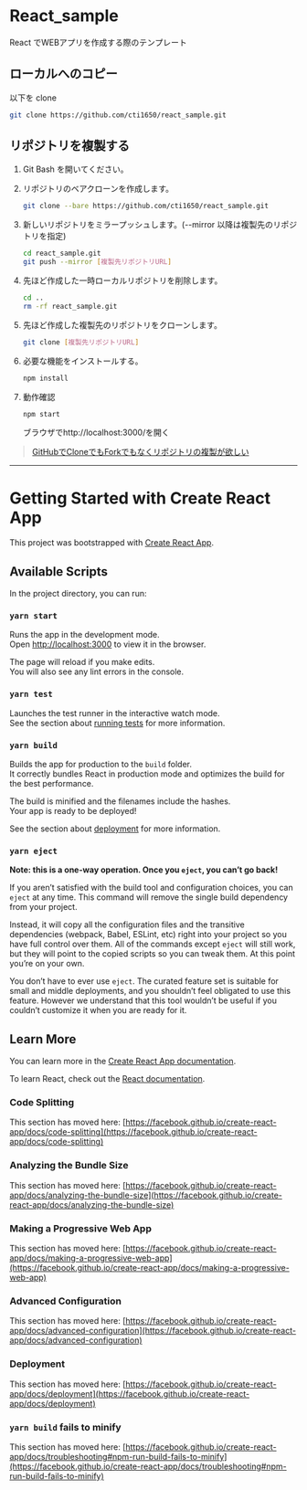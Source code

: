 # React_sample

React でWEBアプリを作成する際のテンプレート

## ローカルへのコピー

以下を clone  
```bash
git clone https://github.com/cti1650/react_sample.git
```

## リポジトリを複製する

1. Git Bash を開いてください。

2. リポジトリのベアクローンを作成します。   
   ```bash
   git clone --bare https://github.com/cti1650/react_sample.git
   ```

3. 新しいリポジトリをミラープッシュします。(--mirror 以降は複製先のリポジトリを指定)  
   ```bash
   cd react_sample.git
   git push --mirror [複製先リポジトリURL]
   ```

4. 先ほど作成した一時ローカルリポジトリを削除します。  
   ```bash
   cd ..
   rm -rf react_sample.git
   ```
   
5. 先ほど作成した複製先のリポジトリをクローンします。  
   ```bash
   git clone [複製先リポジトリURL]
   ```
   
6. 必要な機能をインストールする。  
   ```bash
   npm install
   ```
   
7. 動作確認  
   ```bash
   npm start
   ```
   
   ブラウザでhttp://localhost:3000/を開く

> [GitHubでCloneでもForkでもなくリポジトリの複製が欲しい](https://qiita.com/taquaki-satwo/items/f8482c45dc91b6df9d34)

---

# Getting Started with Create React App

This project was bootstrapped with [Create React App](https://github.com/facebook/create-react-app).

## Available Scripts

In the project directory, you can run:

### `yarn start`

Runs the app in the development mode.\
Open [http://localhost:3000](http://localhost:3000) to view it in the browser.

The page will reload if you make edits.\
You will also see any lint errors in the console.

### `yarn test`

Launches the test runner in the interactive watch mode.\
See the section about [running tests](https://facebook.github.io/create-react-app/docs/running-tests) for more information.

### `yarn build`

Builds the app for production to the `build` folder.\
It correctly bundles React in production mode and optimizes the build for the best performance.

The build is minified and the filenames include the hashes.\
Your app is ready to be deployed!

See the section about [deployment](https://facebook.github.io/create-react-app/docs/deployment) for more information.

### `yarn eject`

**Note: this is a one-way operation. Once you `eject`, you can’t go back!**

If you aren’t satisfied with the build tool and configuration choices, you can `eject` at any time. This command will remove the single build dependency from your project.

Instead, it will copy all the configuration files and the transitive dependencies (webpack, Babel, ESLint, etc) right into your project so you have full control over them. All of the commands except `eject` will still work, but they will point to the copied scripts so you can tweak them. At this point you’re on your own.

You don’t have to ever use `eject`. The curated feature set is suitable for small and middle deployments, and you shouldn’t feel obligated to use this feature. However we understand that this tool wouldn’t be useful if you couldn’t customize it when you are ready for it.

## Learn More

You can learn more in the [Create React App documentation](https://facebook.github.io/create-react-app/docs/getting-started).

To learn React, check out the [React documentation](https://reactjs.org/).

### Code Splitting

This section has moved here: [https://facebook.github.io/create-react-app/docs/code-splitting](https://facebook.github.io/create-react-app/docs/code-splitting)

### Analyzing the Bundle Size

This section has moved here: [https://facebook.github.io/create-react-app/docs/analyzing-the-bundle-size](https://facebook.github.io/create-react-app/docs/analyzing-the-bundle-size)

### Making a Progressive Web App

This section has moved here: [https://facebook.github.io/create-react-app/docs/making-a-progressive-web-app](https://facebook.github.io/create-react-app/docs/making-a-progressive-web-app)

### Advanced Configuration

This section has moved here: [https://facebook.github.io/create-react-app/docs/advanced-configuration](https://facebook.github.io/create-react-app/docs/advanced-configuration)

### Deployment

This section has moved here: [https://facebook.github.io/create-react-app/docs/deployment](https://facebook.github.io/create-react-app/docs/deployment)

### `yarn build` fails to minify

This section has moved here: [https://facebook.github.io/create-react-app/docs/troubleshooting#npm-run-build-fails-to-minify](https://facebook.github.io/create-react-app/docs/troubleshooting#npm-run-build-fails-to-minify)
